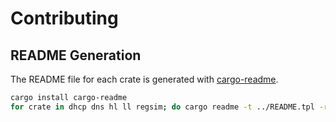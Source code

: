 # Contributing

## README Generation

The README file for each crate is generated with [cargo-readme].

```bash
cargo install cargo-readme
for crate in dhcp dns hl ll regsim; do cargo readme -t ../README.tpl -r "$crate" > "$crate"/README.md; done
```

[cargo-readme]: https://github.com/livioribeiro/cargo-readme
